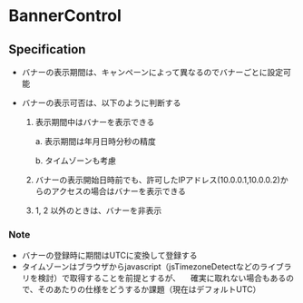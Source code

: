 # BannerControl

## Specification
* バナーの表示期間は、キャンペーンによって異なるのでバナーごとに設定可能
* バナーの表示可否は、以下のように判断する

  1. 表示期間中はバナーを表示できる

     a. 表示期間は年月日時分秒の精度

     b. タイムゾーンも考慮

  1. バナーの表示開始日時前でも、許可したIPアドレス(10.0.0.1,10.0.0.2)からのアクセスの場合はバナーを表示できる

  1. 1, 2 以外のときは、バナーを非表示

### Note
* バナーの登録時に期間はUTCに変換して登録する
* タイムゾーンはブラウザからjavascript（jsTimezoneDetectなどのライブラリを検討）で取得することを前提とするが、
　確実に取れない場合もあるので、そのあたりの仕様をどうするか課題（現在はデフォルトUTC）